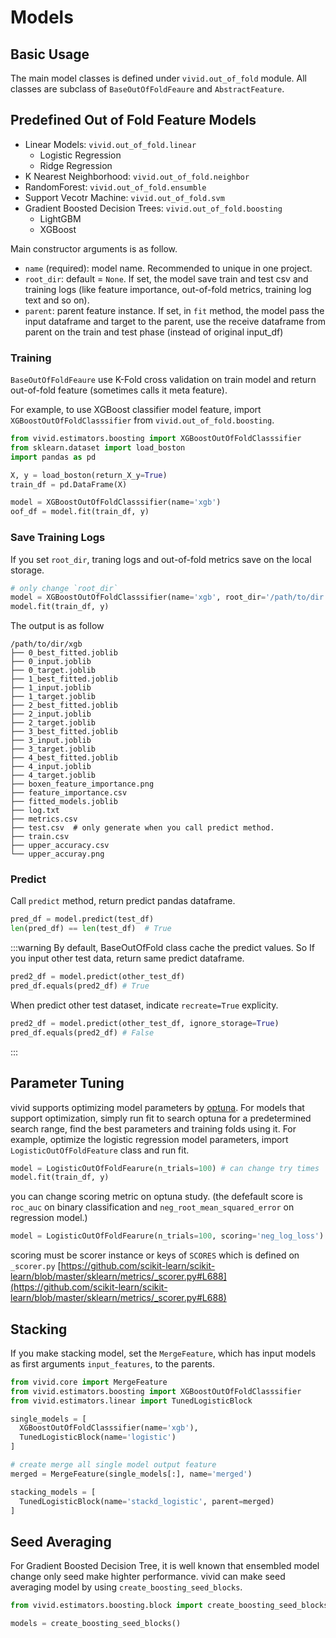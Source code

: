# Models

## Basic Usage

The main model classes is defined under `vivid.out_of_fold` module. All classes are subclass of `BaseOutOfFoldFeaure` and `AbstractFeature`.

## Predefined Out of Fold Feature Models

* Linear Models: `vivid.out_of_fold.linear`
  * Logistic Regression
  * Ridge Regression
* K Nearest Neighborhood: `vivid.out_of_fold.neighbor`
* RandomForest: `vivid.out_of_fold.ensumble`
* Support Vecotr Machine: `vivid.out_of_fold.svm`
* Gradient Boosted Decision Trees: `vivid.out_of_fold.boosting`
  * LightGBM
  * XGBoost

Main constructor arguments is as follow.

* `name` (required): model name. Recommended to unique in one project.
* `root_dir`: default = `None`. If set, the model save train and test csv and training logs (like feature importance, out-of-fold metrics, training log text and so on).
* `parent`: parent feature instance. If set, in `fit` method, the model pass the input dataframe and target to the parent, use the receive dataframe from parent on the train and test phase (instead of original input_df)

### Training

`BaseOutOfFoldFeaure` use K-Fold cross validation on train model and return out-of-fold feature (sometimes calls it meta feature).

For example, to use XGBoost classifier model feature, import `XGBoostOutOfFoldClasssifier` from `vivid.out_of_fold.boosting`.

```python
from vivid.estimators.boosting import XGBoostOutOfFoldClasssifier
from sklearn.dataset import load_boston
import pandas as pd

X, y = load_boston(return_X_y=True)
train_df = pd.DataFrame(X)

model = XGBoostOutOfFoldClasssifier(name='xgb')
oof_df = model.fit(train_df, y)
```

### Save Training Logs

If you set `root_dir`, traning logs and out-of-fold metrics save on the local storage.

```python
# only change `root_dir`
model = XGBoostOutOfFoldClasssifier(name='xgb', root_dir='/path/to/dir')
model.fit(train_df, y)
```

The output is as follow

```
/path/to/dir/xgb
├── 0_best_fitted.joblib
├── 0_input.joblib
├── 0_target.joblib
├── 1_best_fitted.joblib
├── 1_input.joblib
├── 1_target.joblib
├── 2_best_fitted.joblib
├── 2_input.joblib
├── 2_target.joblib
├── 3_best_fitted.joblib
├── 3_input.joblib
├── 3_target.joblib
├── 4_best_fitted.joblib
├── 4_input.joblib
├── 4_target.joblib
├── boxen_feature_importance.png
├── feature_importance.csv
├── fitted_models.joblib
├── log.txt
├── metrics.csv
├── test.csv  # only generate when you call predict method.
├── train.csv
├── upper_accuracy.csv
└── upper_accuray.png
```

### Predict

Call `predict` method, return predict pandas dataframe.

```python
pred_df = model.predict(test_df)
len(pred_df) == len(test_df)  # True
```

:::warning
By default, BaseOutOfFold class cache the predict values. So If you input other test data, return same predict dataframe.

```python
pred2_df = model.predict(other_test_df)
pred_df.equals(pred2_df) # True
```

When predict other test dataset, indicate `recreate=True` explicity.

```python
pred2_df = model.predict(other_test_df, ignore_storage=True)
pred_df.equals(pred2_df) # False
```
:::

## Parameter Tuning

vivid supports optimizing model parameters by [optuna](https://optuna.org/). For models that support optimization, simply run fit to search optuna for a predetermined search range, find the best parameters and training folds using it.
For example, optimize the logistic regression model parameters, import `LogisticOutOfFoldFeature` class and run fit.

```python
model = LogisticOutOfFoldFearure(n_trials=100) # can change try times
model.fit(train_df, y)
```

you can change scoring metric on optuna study. (the defefault score is `roc_auc` on binary classification and `neg_root_mean_squared_error` on regression model.) 

```python
model = LogisticOutOfFoldFearure(n_trials=100, scoring='neg_log_loss')
```

scoring must be scorer instance or keys of `SCORES` which is defined on `_scorer.py` [https://github.com/scikit-learn/scikit-learn/blob/master/sklearn/metrics/_scorer.py#L688](https://github.com/scikit-learn/scikit-learn/blob/master/sklearn/metrics/_scorer.py#L688)

## Stacking

If you make stacking model, set the `MergeFeature`, which has input models as first arguments `input_features`, to the parents.

```python
from vivid.core import MergeFeature
from vivid.estimators.boosting import XGBoostOutOfFoldClasssifier
from vivid.estimators.linear import TunedLogisticBlock

single_models = [
  XGBoostOutOfFoldClasssifier(name='xgb'),
  TunedLogisticBlock(name='logistic')
]

# create merge all single model output feature
merged = MergeFeature(single_models[:], name='merged')

stacking_models = [
  TunedLogisticBlock(name='stackd_logistic', parent=merged)
]
```

## Seed Averaging

For Gradient Boosted Decision Tree, it is well known that ensembled model change only seed make highter performance.
vivid can make seed averaging model by using `create_boosting_seed_blocks`.

```python
from vivid.estimators.boosting.block import create_boosting_seed_blocks

models = create_boosting_seed_blocks()
```
